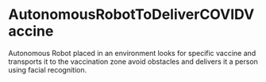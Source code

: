 # AutonomousRobotToDeliverCOVIDVaccine
Autonomous Robot placed in an environment looks for specific vaccine and transports it to the vaccination zone avoid obstacles and delivers it a person using facial recognition.
